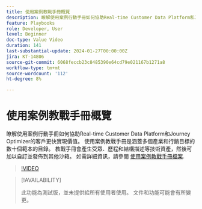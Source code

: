 ```yaml
---
title: 使用案例教戰手冊概覽
description: 瞭解使用案例行動手冊如何協助Real-time Customer Data Platform和Journey Optimizer的客戶更快實現價值。
feature: Playbooks
role: Developer, User
level: Beginner
doc-type: Value Video
duration: 141
last-substantial-update: 2024-01-27T00:00:00Z
jira: KT-14806
source-git-commit: 6068feccb23c8485390e64cd79e021167b1271a8
workflow-type: tm+mt
source-wordcount: '112'
ht-degree: 8%

---
```



# 使用案例教戰手冊概覽

瞭解使用案例行動手冊如何協助Real-time Customer Data Platform和Journey Optimizer的客戶更快實現價值。 使用案例教戰手冊是涵蓋多個產業和行銷目標的數十個範本的目錄。 教戰手冊會產生受眾、歷程和結構描述等技術資產，然後可加以自訂並發佈到其他沙箱。 如需詳細資訊，請參閱 [使用案例教戰手冊檔案](https://experienceleague.adobe.com/docs/experience-platform/use-case-playbooks/playbooks/overview.html).

>[!VIDEO](https://video.tv.adobe.com/v/3426896/?learn=on)

>[!AVAILABILITY]
>
>此功能為測試版，並未提供給所有使用者使用。 文件和功能可能會有所變更。